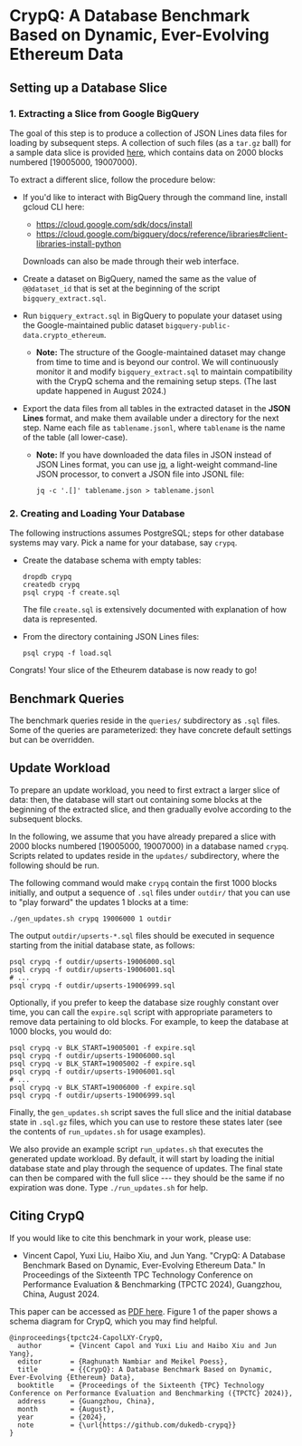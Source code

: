 # CrypQ: A Database Benchmark Based on Dynamic, Ever-Evolving Ethereum Data

## Setting up a Database Slice

### 1. Extracting a Slice from Google BigQuery

The goal of this step is to produce a collection of JSON Lines data files for loading by subsequent steps.
A collection of such files (as a `tar.gz` ball) for a sample data slice is provided
[here](https://drive.google.com/file/d/17vzVf5XhU8uFLR3JTf_lm2EiDmbWliWw/view?usp=sharing),
which contains data on 2000 blocks numbered [19005000, 19007000).

To extract a different slice, follow the procedure below:

* If you'd like to interact with BigQuery through the command line, install gcloud CLI here:

  - https://cloud.google.com/sdk/docs/install
  - https://cloud.google.com/bigquery/docs/reference/libraries#client-libraries-install-python

  Downloads can also be made through their web interface.
* Create a dataset on BigQuery, named the same as the value of `@@dataset_id`
  that is set at the beginning of the script `bigquery_extract.sql`.
* Run `bigquery_extract.sql` in BigQuery to populate your dataset
  using the Google-maintained public dataset `bigquery-public-data.crypto_ethereum`.
  - **Note:**
    The structure of the Google-maintained dataset may change from time to time and is beyond our control.
    We will continuously monitor it and modify `bigquery_extract.sql` to maintain compatibility with the CrypQ schema and the remaining setup steps.
    (The last update happened in August 2024.)
* Export the data files from all tables in the extracted dataset in the **JSON Lines** format,
  and make them available under a directory for the next step.
  Name each file as `tablename.jsonl`, where `tablename` is the name of the table (all lower-case).
  - **Note:**
    If you have downloaded the data files in JSON instead of JSON Lines format,
    you can use [jq](https://jqlang.github.io/jq/), a light-weight command-line JSON processor,
    to convert a JSON file into JSONL file:
    ```
    jq -c '.[]' tablename.json > tablename.jsonl
    ```

### 2. Creating and Loading Your Database

The following instructions assumes PostgreSQL; steps for other database systems may vary.
Pick a name for your database, say `crypq`.

* Create the database schema with empty tables:
  ```
  dropdb crypq
  createdb crypq
  psql crypq -f create.sql
  ```
  The file `create.sql` is extensively documented with explanation of how data is represented.

* From the directory containing JSON Lines files:
  ```
  psql crypq -f load.sql
  ```

Congrats!
Your slice of the Etheurem database is now ready to go!

## Benchmark Queries

The benchmark queries reside in the `queries/` subdirectory as `.sql` files.
Some of the queries are parameterized: they have concrete default settings but can be overridden.

## Update Workload

To prepare an update workload, you need to first extract a larger slice of data:
then, the database will start out containing some blocks at the beginning of the extracted slice,
and then gradually evolve according to the subsequent blocks.

In the following, we assume that you have already prepared a slice with 2000 blocks numbered [19005000, 19007000)
in a database named `crypq`.
Scripts related to updates reside in the `updates/` subdirectory,
where the following should be run.

The following command would make `crypq` contain the first 1000 blocks initially,
and output a sequence of `.sql` files under `outdir/`
that you can use to "play forward" the updates 1 blocks at a time:
```
./gen_updates.sh crypq 19006000 1 outdir
```
The output `outdir/upserts-*.sql` files should be executed in sequence starting from the initial database state, as follows:
```
psql crypq -f outdir/upserts-19006000.sql
psql crypq -f outdir/upserts-19006001.sql
# ...
psql crypq -f outdir/upserts-19006999.sql
```
Optionally, if you prefer to keep the database size roughly constant over time,
you can call the `expire.sql` script with appropriate parameters to remove data pertaining to old blocks.
For example, to keep the database at 1000 blocks, you would do:
```
psql crypq -v BLK_START=19005001 -f expire.sql
psql crypq -f outdir/upserts-19006000.sql
psql crypq -v BLK_START=19005002 -f expire.sql
psql crypq -f outdir/upserts-19006001.sql
# ...
psql crypq -v BLK_START=19006000 -f expire.sql
psql crypq -f outdir/upserts-19006999.sql
```
Finally, the `gen_updates.sh` script saves the full slice and the initial database state in `.sql.gz` files,
which you can use to restore these states later (see the contents of `run_updates.sh` for usage examples).

We also provide an example script `run_updates.sh` that executes the generated update workload.
By default, it will start by loading the initial database state and play through the sequence of updates.
The final state can then be compared with the full slice ---
they should be the same if no expiration was done.
Type `./run_updates.sh` for help.

## Citing CrypQ

If you would like to cite this benchmark in your work, please use:

* Vincent Capol, Yuxi Liu, Haibo Xiu, and Jun Yang. "CrypQ: A Database Benchmark Based on Dynamic, Ever-Evolving Ethereum Data." In Proceedings of the Sixteenth TPC Technology Conference on Performance Evaluation & Benchmarking (TPCTC 2024), Guangzhou, China, August 2024.

This paper can be accessed as [PDF here](https://github.com/dukedb-crypq/crypq-benchmark/blob/main/tpctc24-CapolLXY-CrypQ.pdf).
Figure 1 of the paper shows a schema diagram for CrypQ, which you may find helpful.

```
@inproceedings{tpctc24-CapolLXY-CrypQ,
  author       = {Vincent Capol and Yuxi Liu and Haibo Xiu and Jun Yang},
  editor       = {Raghunath Nambiar and Meikel Poess},
  title        = {{CrypQ}: A Database Benchmark Based on Dynamic, Ever-Evolving {Ethereum} Data},
  booktitle    = {Proceedings of the Sixteenth {TPC} Technology Conference on Performance Evaluation and Benchmarking ({TPCTC} 2024)},
  address      = {Guangzhou, China},
  month        = {August},
  year         = {2024},
  note         = {\url{https://github.com/dukedb-crypq}}
}
```